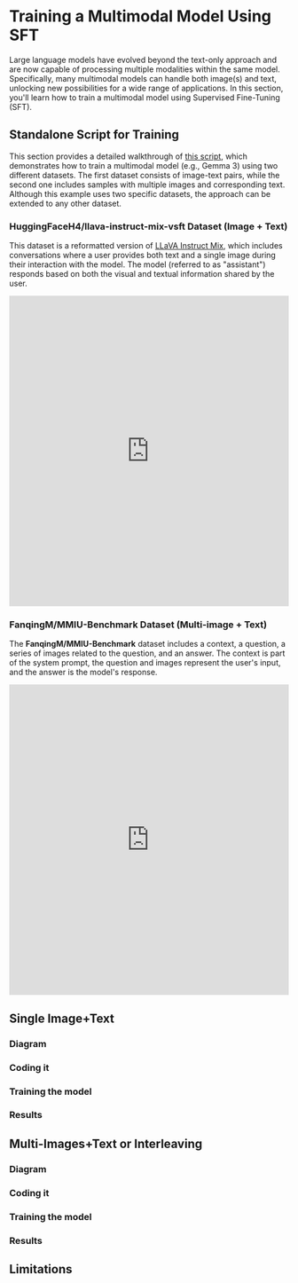 # Training a Multimodal Model Using SFT

<!-- Add diagram of training procedure -->

Large language models have evolved beyond the text-only approach and are now capable of processing multiple modalities within the same model. Specifically, many multimodal models can handle both image(s) and text, unlocking new possibilities for a wide range of applications. In this section, you'll learn how to train a multimodal model using Supervised Fine-Tuning (SFT).

## Standalone Script for Training

This section provides a detailed walkthrough of [this script](https://github.com/huggingface/trl/blob/main/examples/scripts/sft_vlm_gemma3.py), which demonstrates how to train a multimodal model (e.g., Gemma 3) using two different datasets. The first dataset consists of image-text pairs, while the second one includes samples with multiple images and corresponding text. Although this example uses two specific datasets, the approach can be extended to any other dataset.

### HuggingFaceH4/llava-instruct-mix-vsft Dataset (Image + Text)

This dataset is a reformatted version of [LLaVA Instruct Mix](theblackcat102/llava-instruct-mix), which includes conversations where a user provides both text and a single image during their interaction with the model. The model (referred to as "assistant") responds based on both the visual and textual information shared by the user.

<iframe
  src="https://huggingface.co/datasets/HuggingFaceH4/llava-instruct-mix-vsft/embed/viewer/default/train"
  frameborder="0"
  width="100%"
  height="560px"
></iframe>

### FanqingM/MMIU-Benchmark Dataset (Multi-image + Text)

The **FanqingM/MMIU-Benchmark** dataset includes a context, a question, a series of images related to the question, and an answer. The context is part of the system prompt, the question and images represent the user's input, and the answer is the model's response.

<iframe
  src="https://huggingface.co/datasets/FanqingM/MMIU-Benchmark/embed/viewer/default/test"
  frameborder="0"
  width="100%"
  height="560px"
></iframe>

## Single Image+Text

<!-- Add diagram of single image -->
### Diagram

### Coding it

### Training the model

<!-- Add Wandb training results -->
### Results


## Multi-Images+Text or Interleaving

<!-- Add diagram of single image -->
### Diagram

### Coding it

### Training the model

<!-- Add Wandb training results -->
### Results


## Limitations



